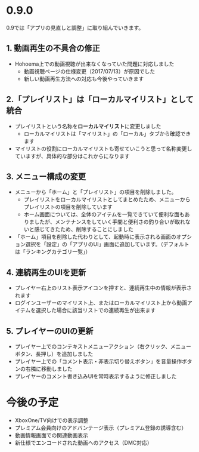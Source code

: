 ﻿
# 0.9.0

0.9では「アプリの見直しと調整」に取り組んでいきます。

## 1. 動画再生の不具合の修正

* Hohoema上での動画視聴が出来なくなっていた問題に対応しました
  * 動画視聴ページの仕様変更（2017/07/13）が原因でした
  * 新しい動画再生方法への対応も今後やっていきます

## 2.「プレイリスト」は「ローカルマイリスト」として統合

* プレイリストという名称を**ローカルマイリスト**に変更しました
  * ローカルマイリストは「マイリスト」の「ローカル」タブから確認できます
* マイリストの役割にローカルマイリストも寄せていこうと思って名称変更していますが、具体的な部分はこれからになります

## 3. メニュー構成の変更

* メニューから「ホーム」と「プレイリスト」の項目を削除しました。
  * プレイリストをローカルマイリストとしてまとめたため、メニューからプレイリストの項目を削除しています
  * ホーム画面については、全体のアイテムを一覧できていて便利な面もありましたが、メンテナンスをしていく手間と便利さの釣り合いが取れないと感じてきたため、削除することにしました
* 「ホーム」項目を削除した代わりとして、起動時に表示される画面のオプション選択を「設定」の「アプリのUI」画面に追加しています。（デフォルトは「ランキングカテゴリ一覧」）

## 4. 連続再生のUIを更新

* プレイヤー右上のリスト表示アイコンを押すと、連続再生中の情報が表示されます
* ログインユーザーのマイリスト上、またはローカルマイリスト上から動画アイテムを選択した場合に該当リストでの連続再生が出来ます

## 5. プレイヤーのUIの更新

* プレイヤー上でのコンテキストメニューアクション（右クリック、メニューボタン、長押し）を追加しました
* プレイヤー上での「コメント表示・非表示切り替えボタン」を音量操作ボタンの右隣に移動しました
* プレイヤーのコメント書き込みUIを常時表示するように修正しました

# 今後の予定

* XboxOne/TV向けでの表示調整
* プレミアム会員向けのアドバンテージ表示（プレミアム登録の誘導含む）
* 動画情報画面での関連動画表示
* 新仕様でエンコードされた動画へのアクセス（DMC対応）